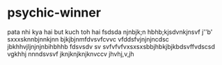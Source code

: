  # psychic-winner
pata nhi kya hai but kuch toh hai
fsdsda
njnbjk;n
 hbhb;kjsdvnkjnsvf
 j''b'
 sxxxsknnbjnnkjnn
 bjkjbjnmfdvsvfcvvc
  vfddsfvjnjnjncdsc
 jbkhhvjljnjnjnbihbhhb
 fdsvsdv sv svfvfvfvxsxsxsbbjhbkjbjkbdsvffvdscsd
vgkhhj
nnndsvsvf
jknjknjknjknvccv
jhvhj,v,jh
